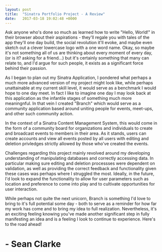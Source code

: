 ```yaml
---
layout: post
title:  "Sinatra Portfolio Project - A Review"
date:   2017-03-18 19:02:48 +0000
---
```


Ask anyone who's done so much as learned how to write "Hello, World!" in their browser about their aspirations - they'll regale you with tales of the app they'll one day build, the social revolution it'll evoke, and maybe even sketch out a clever lowercase logo with a one word name. Okay, so maybe it's not something all of us are thinking about every moment of every day, (or is it? asking for a friend...) but it's certainly something that many can relate to, and I'd argue for such people, it exists as a significant force behind their passion.

As I began to plan out my Sinatra Application, I pondered what perhaps a much more advanced version of my project might look like, while perhaps unattainable at my current skill level, it would serve as a benchmark I would hope to one day meet. In fact I like to imagine one day I may look back at this application as the infantile stages of something much more meaningnful. In that vein I created "Branch" which would serve as a community application based around uniting people for events, meet-ups, and other such community action.

In the context of a Sinatra Content Management System, this would come in the form of a community board for organizations and individuals to create and broadcast events to members in their area. As it stands, users can create accounts and view all events posted by all users with editing and deletion privledges strictly allowed by those who've created the events.

Challenges regarding this project mainly revolved around my developing understanding of manipulating databases and correctly accessing data. In particular making sure editing and deletion processses were dependent on validation, as well as providing the correct feedback and functionality given these cases was perhaps where I struggled the most. Ideally, in the future, I'd look to expand the functionality to allow for user parameters such as location and preference to come into play and to cultivate opportunities for user interaction.

While perhaps not quite the next unicorn, Branch is something I'd love to bring to it's full potential some day - both to serve as a reminder for how far my work has come and to bring my idea to full realization. Nevertheless, it's an exciting feeling knowing you've made another significant step in fully manifesting an idea and is a feeling I look to continue to experience. Here's to the road ahead!
# - Sean Clarke
